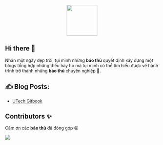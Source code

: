 <div id="header" align="center">
  <img src="https://media.giphy.com/media/M9gbBd9nbDrOTu1Mqx/giphy.gif" width="100"/>
</div>

## Hi there 👋

Nhân một ngày đẹp trời, tụi mình những **báo thủ** quyết định xây dựng một blogs tổng hợp những điều hay ho mà tụi mình có thể tìm hiểu được về hành trình trở thành những **báo thủ** chuyên nghiệp :muscle:.

## :writing_hand: Blog Posts:
- [UTech Gitbook](https://utech-organization.gitbook.io)

## Contributors ✨
Cảm ơn các **báo thủ** đã đóng góp 😜

<a href="https://github.com/The-UTech/become-a-software-engineer/graphs/contributors">
  <img src="https://contrib.rocks/image?repo=The-UTech/become-a-software-engineer" />
</a>
